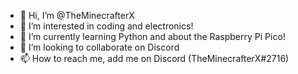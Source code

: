 - 👋 Hi, I’m @TheMinecrafterX
- 👀 I’m interested in coding and electronics!
- 🌱 I’m currently learning Python and about the Raspberry Pi Pico!
- 💞️ I’m looking to collaborate on Discord 
- 📫 How to reach me, add me on Discord (TheMinecrafterX#2716)

